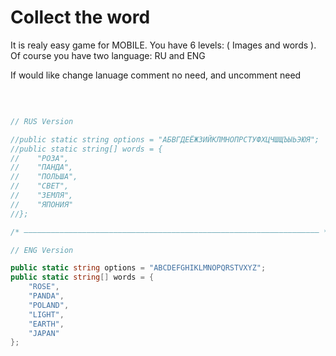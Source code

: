 # Collect the word
It is realy easy game for MOBILE. You have 6 levels: ( Images and words ).
Of course you have two language: RU and ENG

If would like change lanuage comment no need, and uncomment need

<br />

``` csharp

// RUS Version

//public static string options = "АБВГДЕЁЖЗИЙКЛМНОПРСТУФХЦЧШЩЪЫЬЭЮЯ";
//public static string[] words = {
//    "РОЗА",
//    "ПАНДА",
//    "ПОЛЬША",
//    "СВЕТ",
//    "ЗЕМЛЯ",
//    "ЯПОНИЯ"
//};

/* –––––––––––––––––––––––––––––––––––––––––––––––––––––––––––––––––– */

// ENG Version

public static string options = "ABCDEFGHIKLMNOPQRSTVXYZ";
public static string[] words = {
    "ROSE",
    "PANDA",
    "POLAND",
    "LIGHT",
    "EARTH",
    "JAPAN"
};

```